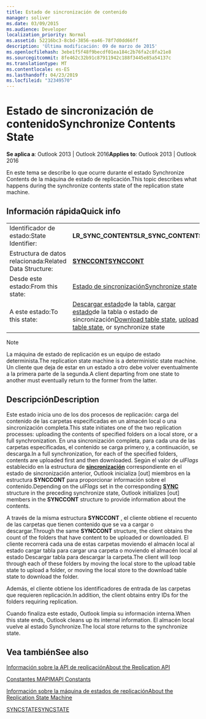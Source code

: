 ```yaml
---
title: Estado de sincronización de contenido
manager: soliver
ms.date: 03/09/2015
ms.audience: Developer
localization_priority: Normal
ms.assetid: 52216bc3-8cbd-3856-ea46-78f7d0dd66ff
description: 'Última modificación: 09 de marzo de 2015'
ms.openlocfilehash: 3ebe1f5f48f9becdf01ea184c2b76fa2c8fa21e8
ms.sourcegitcommit: 8fe462c32b91c87911942c188f3445e85a54137c
ms.translationtype: MT
ms.contentlocale: es-ES
ms.lasthandoff: 04/23/2019
ms.locfileid: "32349570"
---
```

# <a name="synchronize-contents-state"></a><span data-ttu-id="d9a1c-103">Estado de sincronización de contenido</span><span class="sxs-lookup"><span data-stu-id="d9a1c-103">Synchronize Contents State</span></span>

  
  
<span data-ttu-id="d9a1c-104">**Se aplica a**: Outlook 2013 | Outlook 2016</span><span class="sxs-lookup"><span data-stu-id="d9a1c-104">**Applies to**: Outlook 2013 | Outlook 2016</span></span> 
  
 <span data-ttu-id="d9a1c-105">En este tema se describe lo que ocurre durante el estado Synchronize Contents de la máquina de estado de replicación.</span><span class="sxs-lookup"><span data-stu-id="d9a1c-105">This topic describes what happens during the synchronize contents state of the replication state machine.</span></span> 
  
## <a name="quick-info"></a><span data-ttu-id="d9a1c-106">Información rápida</span><span class="sxs-lookup"><span data-stu-id="d9a1c-106">Quick info</span></span>

|||
|:-----|:-----|
|<span data-ttu-id="d9a1c-107">Identificador de estado:</span><span class="sxs-lookup"><span data-stu-id="d9a1c-107">State Identifier:</span></span>  <br/> |<span data-ttu-id="d9a1c-108">**LR_SYNC_CONTENTS**</span><span class="sxs-lookup"><span data-stu-id="d9a1c-108">**LR_SYNC_CONTENTS**</span></span> <br/> |
|<span data-ttu-id="d9a1c-109">Estructura de datos relacionada:</span><span class="sxs-lookup"><span data-stu-id="d9a1c-109">Related Data Structure:</span></span>  <br/> |<span data-ttu-id="d9a1c-110">**[SYNCCONT](synccont.md)**</span><span class="sxs-lookup"><span data-stu-id="d9a1c-110">**[SYNCCONT](synccont.md)**</span></span> <br/> |
|<span data-ttu-id="d9a1c-111">Desde este estado:</span><span class="sxs-lookup"><span data-stu-id="d9a1c-111">From this state:</span></span>  <br/> |[<span data-ttu-id="d9a1c-112">Estado de sincronización</span><span class="sxs-lookup"><span data-stu-id="d9a1c-112">Synchronize state</span></span>](synchronize-state.md) <br/> |
|<span data-ttu-id="d9a1c-113">A este estado:</span><span class="sxs-lookup"><span data-stu-id="d9a1c-113">To this state:</span></span>  <br/> |<span data-ttu-id="d9a1c-114">[Descargar estado](download-table-state.md)de la tabla, [cargar estado](upload-table-state.md)de la tabla o estado de sincronización</span><span class="sxs-lookup"><span data-stu-id="d9a1c-114">[Download table state](download-table-state.md), [upload table state](upload-table-state.md), or synchronize state</span></span>  <br/> |
   
> [!NOTE]
> <span data-ttu-id="d9a1c-115">La máquina de estado de replicación es un equipo de estado determinista.</span><span class="sxs-lookup"><span data-stu-id="d9a1c-115">The replication state machine is a deterministic state machine.</span></span> <span data-ttu-id="d9a1c-116">Un cliente que deja de estar en un estado a otro debe volver eventualmente a la primera parte de la segunda.</span><span class="sxs-lookup"><span data-stu-id="d9a1c-116">A client departing from one state to another must eventually return to the former from the latter.</span></span> 
  
## <a name="description"></a><span data-ttu-id="d9a1c-117">Descripción</span><span class="sxs-lookup"><span data-stu-id="d9a1c-117">Description</span></span>

<span data-ttu-id="d9a1c-118">Este estado inicia uno de los dos procesos de replicación: carga del contenido de las carpetas especificadas en un almacén local o una sincronización completa.</span><span class="sxs-lookup"><span data-stu-id="d9a1c-118">This state initiates one of the two replication processes: uploading the contents of specified folders on a local store, or a full synchronization.</span></span> <span data-ttu-id="d9a1c-119">En una sincronización completa, para cada una de las carpetas especificadas, el contenido se carga primero y, a continuación, se descarga.</span><span class="sxs-lookup"><span data-stu-id="d9a1c-119">In a full synchronization, for each of the specified folders, contents are uploaded first and then downloaded.</span></span> <span data-ttu-id="d9a1c-120">Según el valor de *ulFlags* establecido en la estructura de **[sincronización](sync.md)** correspondiente en el estado de sincronización anterior, Outlook inicializa [out] miembros en la estructura **SYNCCONT** para proporcionar información sobre el contenido.</span><span class="sxs-lookup"><span data-stu-id="d9a1c-120">Depending on the  *ulFlags*  set in the corresponding **[SYNC](sync.md)** structure in the preceding synchronize state, Outlook initializes [out] members in the **SYNCCONT** structure to provide information about the contents.</span></span> 
  
<span data-ttu-id="d9a1c-121">A través de la misma estructura **SYNCCONT** , el cliente obtiene el recuento de las carpetas que tienen contenido que se va a cargar o descargar.</span><span class="sxs-lookup"><span data-stu-id="d9a1c-121">Through the same **SYNCCONT** structure, the client obtains the count of the folders that have content to be uploaded or downloaded.</span></span> <span data-ttu-id="d9a1c-122">El cliente recorrerá cada una de estas carpetas moviendo el almacén local al estado cargar tabla para cargar una carpeta o moviendo el almacén local al estado Descargar tabla para descargar la carpeta.</span><span class="sxs-lookup"><span data-stu-id="d9a1c-122">The client will loop through each of these folders by moving the local store to the upload table state to upload a folder, or moving the local store to the download table state to download the folder.</span></span> 
  
<span data-ttu-id="d9a1c-123">Además, el cliente obtiene los identificadores de entrada de las carpetas que requieren replicación.</span><span class="sxs-lookup"><span data-stu-id="d9a1c-123">In addition, the client obtains entry IDs for the folders requiring replication.</span></span>
  
<span data-ttu-id="d9a1c-124">Cuando finaliza este estado, Outlook limpia su información interna.</span><span class="sxs-lookup"><span data-stu-id="d9a1c-124">When this state ends, Outlook cleans up its internal information.</span></span> <span data-ttu-id="d9a1c-125">El almacén local vuelve al estado Synchronize.</span><span class="sxs-lookup"><span data-stu-id="d9a1c-125">The local store returns to the synchronize state.</span></span>
  
## <a name="see-also"></a><span data-ttu-id="d9a1c-126">Vea también</span><span class="sxs-lookup"><span data-stu-id="d9a1c-126">See also</span></span>



[<span data-ttu-id="d9a1c-127">Información sobre la API de replicación</span><span class="sxs-lookup"><span data-stu-id="d9a1c-127">About the Replication API</span></span>](about-the-replication-api.md)
  
[<span data-ttu-id="d9a1c-128">Constantes MAPI</span><span class="sxs-lookup"><span data-stu-id="d9a1c-128">MAPI Constants</span></span>](mapi-constants.md)
  
[<span data-ttu-id="d9a1c-129">Información sobre la máquina de estados de replicación</span><span class="sxs-lookup"><span data-stu-id="d9a1c-129">About the Replication State Machine</span></span>](about-the-replication-state-machine.md)
  
[<span data-ttu-id="d9a1c-130">SYNCSTATE</span><span class="sxs-lookup"><span data-stu-id="d9a1c-130">SYNCSTATE</span></span>](syncstate.md)

